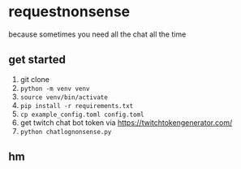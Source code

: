 # requestnonsense
because sometimes you need all the chat all the time
## get started

1. git clone
2. `python -m venv venv`
3. `source venv/bin/activate`
4. `pip install -r requirements.txt`
5. `cp example_config.toml config.toml`
6. get twitch chat bot token via https://twitchtokengenerator.com/
7.  `python chatlognonsense.py`

## hm

